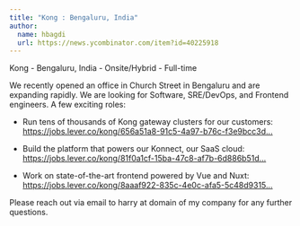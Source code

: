 ```yaml
---
title: "Kong : Bengaluru, India"
author:
  name: hbagdi
  url: https://news.ycombinator.com/item?id=40225918
---
```

Kong - Bengaluru, India - Onsite&#x2F;Hybrid - Full-time

We recently opened an office in Church Street in Bengaluru and are expanding rapidly. We are looking for Software, SRE&#x2F;DevOps, and Frontend engineers. A few exciting roles:

- Run tens of thousands of Kong gateway clusters for our customers: <a href="https:&#x2F;&#x2F;jobs.lever.co&#x2F;kong&#x2F;656a51a8-91c5-4a97-b76c-f3e9bcc3dfbf" rel="nofollow">https:&#x2F;&#x2F;jobs.lever.co&#x2F;kong&#x2F;656a51a8-91c5-4a97-b76c-f3e9bcc3d...</a>

- Build the platform that powers our Konnect, our SaaS cloud: <a href="https:&#x2F;&#x2F;jobs.lever.co&#x2F;kong&#x2F;81f0a1cf-15ba-47c8-af7b-6d886b51de19" rel="nofollow">https:&#x2F;&#x2F;jobs.lever.co&#x2F;kong&#x2F;81f0a1cf-15ba-47c8-af7b-6d886b51d...</a>

- Work on state-of-the-art frontend powered by Vue and Nuxt: <a href="https:&#x2F;&#x2F;jobs.lever.co&#x2F;kong&#x2F;8aaaf922-835c-4e0c-afa5-5c48d93155f3" rel="nofollow">https:&#x2F;&#x2F;jobs.lever.co&#x2F;kong&#x2F;8aaaf922-835c-4e0c-afa5-5c48d9315...</a>

Please reach out via email to harry at domain of my company for any further questions.

